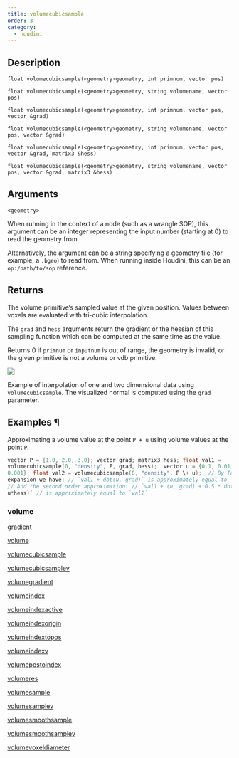 ```yaml
---
title: volumecubicsample
order: 3
category:
  - houdini
---
```


## Description

`float volumecubicsample(<geometry>geometry, int primnum, vector pos)`

`float volumecubicsample(<geometry>geometry, string volumename, vector pos)`

`float volumecubicsample(<geometry>geometry, int primnum, vector pos, vector &grad)`

`float volumecubicsample(<geometry>geometry, string volumename, vector pos, vector &grad)`

`float volumecubicsample(<geometry>geometry, int primnum, vector pos, vector &grad, matrix3 &hess)`

`float volumecubicsample(<geometry>geometry, string volumename, vector pos, vector &grad, matrix3 &hess)`

## Arguments

`<geometry>`

When running in the context of a node (such as a wrangle SOP), this argument
can be an integer representing the input number (starting at 0) to read the
geometry from.

Alternatively, the argument can be a string specifying a geometry file (for
example, a `.bgeo`) to read from. When running inside Houdini, this can be an
`op:/path/to/sop` reference.

## Returns

The volume primitive’s sampled value at the given position. Values between
voxels are evaluated with tri-cubic interpolation.

The `grad` and `hess` arguments return the gradient or the hessian of this
sampling function which can be computed at the same time as the value.

Returns 0 if `primnum` or `inputnum` is out of range, the geometry is invalid,
or the given primitive is not a volume or vdb primitive.

![](../../images/vex/volumecubicsample.png)

Example of interpolation of one and two dimensional data using
`volumecubicsample`. The visualized normal is computed using the `grad`
parameter.

## Examples ¶

Approximating a volume value at the point `P + u` using volume values at the
point `P`.

```c
vector P = {1.0, 2.0, 3.0}; vector grad; matrix3 hess; float val1 =
volumecubicsample(0, "density", P, grad, hess);  vector u = {0.1, 0.01,
0.001}; float val2 = volumecubicsample(0, "density", P \+ u);  // By Taylor
expansion we have: // `val1 + dot(u, grad)` is approximately equal to `val2`
// And the second order approximation: // `val1 + (u, grad) + 0.5 * dot(u,
u*hess)` // is appriximately equal to `val2`
```

### volume

[gradient](gradient.html)

[volume](volume.html)

[volumecubicsample](volumecubicsample.html)

[volumecubicsamplev](volumecubicsamplev.html)

[volumegradient](volumegradient.html)

[volumeindex](volumeindex.html)

[volumeindexactive](volumeindexactive.html)

[volumeindexorigin](volumeindexorigin.html)

[volumeindextopos](volumeindextopos.html)

[volumeindexv](volumeindexv.html)

[volumepostoindex](volumepostoindex.html)

[volumeres](volumeres.html)

[volumesample](volumesample.html)

[volumesamplev](volumesamplev.html)

[volumesmoothsample](volumesmoothsample.html)

[volumesmoothsamplev](volumesmoothsamplev.html)

[volumevoxeldiameter](volumevoxeldiameter.html)
